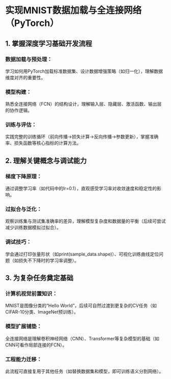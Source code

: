 # 实现MNIST数据加载与全连接网络（PyTorch）
## 1. 掌握深度学习基础开发流程
### 数据加载与预处理：
学习如何用PyTorch加载标准数据集、设计数据增强策略（如归一化），理解数据维度对齐的重要性。
### 模型构建：
熟悉全连接网络（FCN）的结构设计，理解输入层、隐藏层、激活函数、输出层的协作逻辑。
### 训练与评估：
实践完整的训练循环（前向传播→损失计算→反向传播→参数更新），掌握准确率、损失函数等核心指标的计算方法。
## 2. 理解关键概念与调试能力
### 梯度下降原理：
通过调整学习率（如代码中的lr=0.1），直观感受学习率对收敛速度和稳定性的影响。
### 过拟合与泛化：
观察训练集与测试集准确率的差异，理解模型复杂度和数据量的平衡（后续可尝试减少训练数据模拟过拟合）。
### 调试技巧：
学会通过打印张量形状（如print(sample_data.shape)）、可视化训练曲线定位问题（如损失不下降时的学习率调整）。
## 3. 为复杂任务奠定基础
### 计算机视觉前置知识：
MNIST是图像分类的“Hello World”，后续可自然过渡到更复杂的CV任务（如CIFAR-10分类、ImageNet预训练）。
### 模型扩展铺垫：
全连接网络是理解卷积神经网络（CNN）、Transformer等复杂模型的基础（如CNN可看作局部连接的FCN）。
### 工程能力迁移：
此流程可直接复用于其他任务（如替换数据集和模型，即可训练语义分割网络）。
